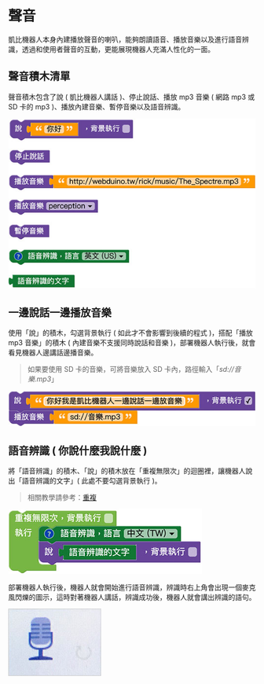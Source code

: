 # 聲音

凱比機器人本身內建播放聲音的喇叭，能夠朗讀語音、播放音樂以及進行語音辨識，透過和使用者聲音的互動，更能展現機器人充滿人性化的一面。

## 聲音積木清單

聲音積木包含了說 ( 凱比機器人講話 )、停止說話、播放 mp3 音樂 ( 網路 mp3 或 SD 卡的 mp3 )、播放內建音樂、暫停音樂以及語音辨識。

![凱比物聯網教室 - 聲音](../../../../media/zh-tw/kebbi/robot/sound-01.jpg)

## 一邊說話一邊播放音樂

使用「說」的積木，勾選背景執行 ( 如此才不會影響到後續的程式 )，搭配「播放 mp3 音樂」的積木 ( 內建音樂不支援同時說話和音樂 )，部署機器人執行後，就會看見機器人邊講話邊播音樂。

> 如果要使用 SD 卡的音樂，可將音樂放入 SD 卡內，路徑輸入「*sd://音樂.mp3*」

![凱比物聯網教室 - 聲音](../../../../media/zh-tw/kebbi/robot/sound-02.jpg)

## 語音辨識 ( 你說什麼我說什麼 )

將「語音辨識」的積木、「說」的積木放在「重複無限次」的迴圈裡，讓機器人說出「語音辨識的文字」( 此處不要勾選背景執行 )。

> 相關教學請參考：[重複](../../education/basic/loop.html)

![凱比物聯網教室 - 聲音](../../../../media/zh-tw/kebbi/robot/sound-03.jpg)

部署機器人執行後，機器人就會開始進行語音辨識，辨識時右上角會出現一個麥克風閃爍的圖示，這時對著機器人講話，辨識成功後，機器人就會講出辨識的語句。

![凱比物聯網教室 - 聲音](../../../../media/zh-tw/kebbi/robot/sound-04.jpg)


